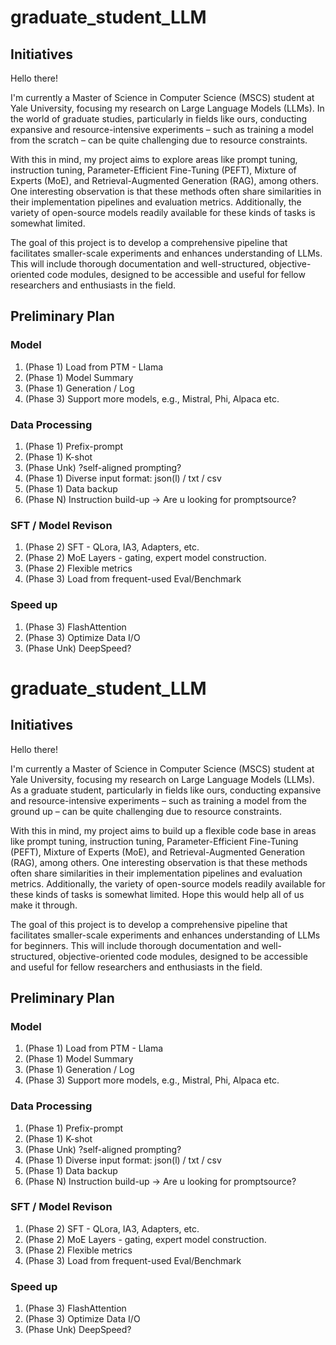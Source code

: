 # graduate_student_LLM
## Initiatives

Hello there!

I'm currently a Master of Science in Computer Science (MSCS) student at Yale University, focusing my research on Large Language Models (LLMs). In the world of graduate studies, particularly in fields like ours, conducting expansive and resource-intensive experiments – such as training a model from the scratch – can be quite challenging due to resource constraints.

With this in mind, my project aims to explore areas like prompt tuning, instruction tuning, Parameter-Efficient Fine-Tuning (PEFT), Mixture of Experts (MoE), and Retrieval-Augmented Generation (RAG), among others. One interesting observation is that these methods often share similarities in their implementation pipelines and evaluation metrics. Additionally, the variety of open-source models readily available for these kinds of tasks is somewhat limited.

The goal of this project is to develop a comprehensive pipeline that facilitates smaller-scale experiments and enhances understanding of LLMs. This will include thorough documentation and well-structured, objective-oriented code modules, designed to be accessible and useful for fellow researchers and enthusiasts in the field.

## Preliminary Plan
### Model
1. (Phase 1) Load from PTM - Llama
2. (Phase 1) Model Summary
3. (Phase 1) Generation / Log
4. (Phase 3) Support more models, e.g., Mistral, Phi, Alpaca etc.

### Data Processing
1. (Phase 1) Prefix-prompt
2. (Phase 1) K-shot
3. (Phase Unk) ?self-aligned prompting?
4. (Phase 1) Diverse input format: json(l) / txt / csv
5. (Phase 1) Data backup 
6. (Phase N) Instruction build-up -> Are u looking for promptsource?

### SFT / Model Revison
1. (Phase 2) SFT - QLora, IA3, Adapters, etc.
2. (Phase 2) MoE Layers - gating, expert model construction.
3. (Phase 2) Flexible metrics
4. (Phase 3) Load from frequent-used Eval/Benchmark

### Speed up
1. (Phase 3) FlashAttention
2. (Phase 3) Optimize Data I/O
3. (Phase Unk) DeepSpeed?
 

# graduate_student_LLM
## Initiatives
Hello there!

I'm currently a Master of Science in Computer Science (MSCS) student at Yale University, focusing my research on Large Language Models (LLMs). As a graduate student, particularly in fields like ours, conducting expansive and resource-intensive experiments – such as training a model from the ground up – can be quite challenging due to resource constraints.

With this in mind, my project aims to build up a flexible code base in areas like prompt tuning, instruction tuning, Parameter-Efficient Fine-Tuning (PEFT), Mixture of Experts (MoE), and Retrieval-Augmented Generation (RAG), among others. One interesting observation is that these methods often share similarities in their implementation pipelines and evaluation metrics. Additionally, the variety of open-source models readily available for these kinds of tasks is somewhat limited. Hope this would help all of us make it through.

The goal of this project is to develop a comprehensive pipeline that facilitates smaller-scale experiments and enhances understanding of LLMs for beginners. This will include thorough documentation and well-structured, objective-oriented code modules, designed to be accessible and useful for fellow researchers and enthusiasts in the field.

## Preliminary Plan
### Model
1. (Phase 1) Load from PTM - Llama
2. (Phase 1) Model Summary
3. (Phase 1) Generation / Log
4. (Phase 3) Support more models, e.g., Mistral, Phi, Alpaca etc.

### Data Processing
1. (Phase 1) Prefix-prompt
2. (Phase 1) K-shot
3. (Phase Unk) ?self-aligned prompting?
4. (Phase 1) Diverse input format: json(l) / txt / csv
5. (Phase 1) Data backup 
6. (Phase N) Instruction build-up -> Are u looking for promptsource?

### SFT / Model Revison
1. (Phase 2) SFT - QLora, IA3, Adapters, etc.
2. (Phase 2) MoE Layers - gating, expert model construction.
3. (Phase 2) Flexible metrics
4. (Phase 3) Load from frequent-used Eval/Benchmark

### Speed up
1. (Phase 3) FlashAttention
2. (Phase 3) Optimize Data I/O
3. (Phase Unk) DeepSpeed?
